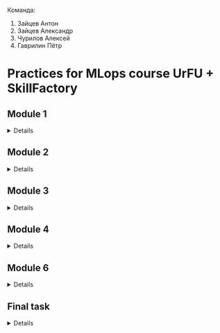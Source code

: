 Команда:
1. Зайцев Антон
2. Зайцев Александр
3. Чурилов Алексей
4. Гаврилин Пётр

# Practices for MLops course UrFU + SkillFactory
## Module 1
<details>

* Необходимо из создать простейший конвейер для автоматизации работы с моделью машинного обучения. 
* Отдельные этапы конвейера машинного обучения описываются в разных python–скриптах, которые потом соединяются в единую цепочку действий с помощью bash-скрипта.
* Все файлы необходимо разместить в подкаталоге lab1 корневого каталога

Этапы:
1. Создайте python-скрипт (data_creation.py), который создает различные наборы данных, описывающие некий процесс (например, изменение дневной температуры). Таких наборов должно быть несколько, в некоторые данные можно включить аномалии или шумы. 
Часть наборов данных должны быть сохранены в папке “train”, другая часть в папке “test”. Одним из вариантов выполнения этого этапа может быть скачивание набора данных из сети, и разделение выборки на тестовую и обучающую. Учтите, что файл должен быть доступен и методы скачивания либо есть в ubuntu либо устанавливаются через pip в файле pipeline.sh
2. Создайте python-скрипт (data_preprocessing.py), который выполняет предобработку данных, например, с помощью sklearn.preprocessing.StandardScaler. Трансформации выполняются и над тестовой и над обучающей выборкой. 
3. Создайте python-скрипт (model_preparation.py), который создает и обучает модель машинного обучения на построенных данных из папки “train”. Для сохранения модели в файл можно воспользоваться [pickle](https://docs.python.org/3/library/pickle.html) (см. [пример](https://rukovodstvo.net/posts/id_1322/))
4. Создайте python-скрипт (model_testing.py), проверяющий модель машинного обучения на построенных данных из папки “test”.
5. Напишите bash-скрипт (pipeline.sh), последовательно запускающий все python-скрипты. При необходимости усложните скрипт. В результате выполнения скрипта на терминал в стандартный поток вывода печатается одна строка с оценкой метрики на вашей модели, например:

```shell
Model test accuracy is: 0.876
```

Настоятельно рекомендуем вам проверить работоспособность скрипта в окружении отличном от того в котором происходила разработка.
</details>

## Module 2
<details>

* Вам нужно разработать собственный конвейер автоматизации для проекта машинного обучения. Для этого вам понадобится виртуальная машина с установленным Jenkins, python и необходимыми библиотеками. В ходе выполнения практического задания вам необходимо автоматизировать сбор данных, подготовку датасета, обучение модели и работу модели.
* Разработанный конвеер требуется выгрузить в файл. Так же все скрипты (этапы конвеера требуется сохранить)
* Все файлы необходимо разместить в подкаталоге lab2 корневого каталога
Этапы задания

1. Развернуть сервер с Jenkins, установить необходимое программное обеспечение для работы над созданием модели машинного обучения.
2. Выбрать способ получения данных (скачать из github, из Интернета, wget, SQL запрос, …).
3. Провести обработку данных, выделить важные признаки, сформировать датасеты для тренировки и тестирования модели, сохранить.
4. Создать и обучить на тренировочном датасете модель машинного обучения, сохранить в pickle или аналогичном формате.
5. Загрузить сохраненную модель на предыдущем этапе и проанализировать ее качество на тестовых данных. 
6. Реализовать задания и конвеер. Связать конвеер с системой контроля версий. Сохранить конвеер.

</details>

## Module 3
<details>

В практическом задание по модулю вам необходимо применить полученные знания по работе с docker (и docker-compose). Вам необходимо использовать полученные ранее знания по созданию микросервисов. В этом задании необходимо развернуть микросервис в контейнере докер. Например, это может быть модель машинного обучения, принимающая запрос по API и возвращающая ответ. Вариантом может быть реализация приложения на основе streamlit (https://github.com/korelin/streamlit_demo_app).
Результаты работы над этой работой стоит поместить в подкаталог lab3 вашего корневого каталога репозитория.
Что необходимо выполнить:
* Подготовить python код для модели и микросервиса
* Создать Docker file
* Создать docker образ
* Запустить docker контейнер и проверить его работу

Дополнительными плюсами будут:
1. Использование docker-compose
2. Автоматизация сборки образа привязка имени тэга к версии сборки (sha-коммита, имя ветки)
3. Деплой (загрузка) образа в хранилище артефактов например dockerhub

</details>

## Module 4
<details>

В практическом задании данного модуля вам необходимо продемонстрировать навыки практического использования утилиты dvc для работы с данными. В результате выполнения этих заданий вы выполните все основные операции с dvc и закрепите полученные теоретические знания практическими действиями.

Этапы задания:

1. Создайте папку lab4 в корне проекта.
2. Установите git и dvc. Настройте папку проекта для работы с git и dvc.
3. Настройте удаленное хранилище файлов, например на Google Disk или S3.
4. Создайте датасет, например, о пассажирах “Титаника” catboost.titanic().
5. Модифицируйте датасет, в котором содержится информация о классе (“Pclass”),  поле (“Sex”) и возрасте (“Age”) пассажира. Сделайте коммит в git и push в dvc.
6. Создайте новую версию датасета, в котором пропущенные (nan) значения в поле “Age” будут заполнены средним значением. Сделайте коммит в git и push в dvc.
7. Создайте новый признак с использованием one-hot-encoding для строкового признака “Пол” (“Sex”). Сделайте коммит в git и push в dvc.
8. Выполните переключение между всеми созданными версиями датасета.

При правильном выполнении задания и вас появится git репозиторий с опубликованной метаинформацией и папка на Google Disk, в которой хранятся различные версии датасетов.
Вам необходимо подготовить отчет в тех функциональностях которые вы настроили. Дополнительно можно настроить DAG, запуск и версионирование экспериментов, например, с использованием Hydra.

В постановке задачи используется датасет из конкурса “Titanic Disaster”, однако вы можете использовать свои наборы данных, в этом случае в п.п.4-8 необходимо использовать информацию и признаки из вашего датасета.

</details>

## Module 6
<details>

### Тестирование качества работы моделей машинного обучения
Цель задания: применить средства автоматизации тестирования python для автоматического тестирования качества работы модели машинного обучения на различных датасетах. Результаты размещаются в каталоге lab5.

Этапы задания:  
1. Создать три датасета с «качественными» данными, на которых можно обучить простую модель линейной регрессии, например

![image clean data](./lab5/clean_data.png)

2. На одном из этих датасетов обучить модель линейной регрессии
3. Создать датасет с шумом в данных, например

![image clean data](./lab5/noised_data.png)

4. Провести тестирование работы модели на разных датасетах с использованием pytest, анализируя качество предсказания, обнаружить проблему на датасете с шумами.

Критерии: данное задание необходимо полностью выполнить в виде jupyter ноутбука и предоставить его на проверку.

Подсказка: вы можете записать содержимое ячейки jupyter ноутбука в отдельный файл с помощью команды

```%%writefile”имя файла”```

А также можете выполнить любую linux команду прямо из ячейки jupyter ноутбука, с помощью синтаксиса

```! “имя команды”```

</details>

## Final task
<details>

### Цель проекта: разработать конвеер машинного обучения data-продукта (Web или API приложение).

Команда проекта. Проект выполняется в команде из 3-4 человека.

Требования к реализации проекта:
1. Исходные коды проекта должны находиться в репозитории GitHub.
2. Проект оркестируется с помощью ci/cd (jenkins или gitlab).
3. Датасеты версионируются с помощью dvc и синхронизируются с удалённым хранилищем.
4. Разработка возможностей приложения должна проводиться в отдельных ветках, наборы фичей и версии данных тоже.
5. В коневеере запускаются не только модульные тесты, но и проверка тестами на качество данных.
6. Итоговое приложение реализуется в виде образа docker. Сборка образа происходит в конвеере.
7. В проекте может использоваться предварительно обученная модель. Обучать собственную модель не требуется.

</details>
